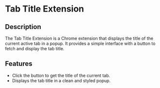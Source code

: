 # Tab Title Extension

## Description
The Tab Title Extension is a Chrome extension that displays the title of the current active tab in a popup. It provides a simple interface with a button to fetch and display the tab title.

## Features
- Click the button to get the title of the current tab.
- Displays the tab title in a clean and styled popup.
